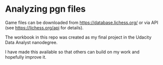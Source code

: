 # Analyzing pgn files

Game files can be downloaded from https://database.lichess.org/ or via API (see https://lichess.org/api for details).

The workbook in this repo was created as my final project in the Udacity Data Analyst nanodegree.

I have made this available so that others can build on my work and hopefully improve it.